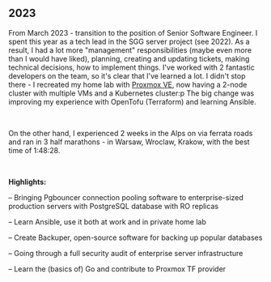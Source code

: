## 2023

From March 2023 - transition to the position of Senior Software Engineer. I spent this year as a tech lead in the SGG server project (see 2022). As a result, I had a lot more "management" responsibilities (maybe even more than I would have liked), planning, creating and updating tickets, making technical decisions, how to implement things. I've worked with 2 fantastic developers on the team, so it's clear that I've learned a lot. I didn't stop there - I recreated my home lab with [Proxmox VE](https://www.proxmox.com/en/proxmox-virtual-environment/overview), now having a 2-node cluster with multiple VMs and a Kubernetes cluster:p The big change was improving my experience with OpenTofu (Terraform) and learning Ansible.

&nbsp;

On the other hand, I experienced 2 weeks in the Alps on via ferrata roads and ran in 3 half marathons - in Warsaw, Wroclaw, Krakow, with the best time of 1:48:28.

&nbsp;

**Highlights:**

– Bringing Pgbouncer connection pooling software to enterprise-sized production servers with PostgreSQL database with RO replicas

– Learn Ansible, use it both at work and in private home lab

– Create Backuper, open-source software for backing up popular databases

– Going through a full security audit of enterprise server infrastructure

– Learn the (basics of) Go and contribute to Proxmox TF provider
